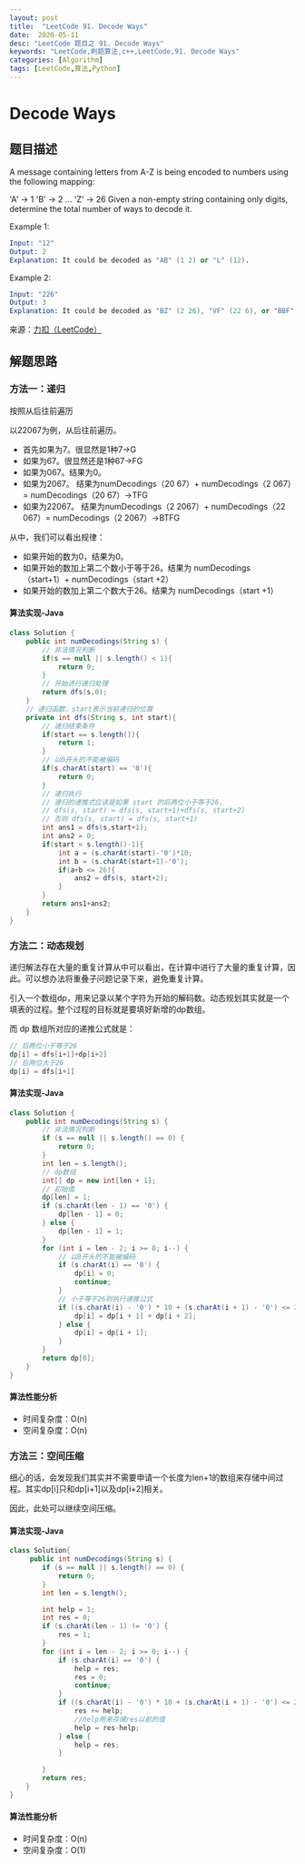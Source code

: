 ```yaml
---
layout: post
title:  "LeetCode 91. Decode Ways"
date:  2020-05-11
desc: "LeetCode 题目之 91. Decode Ways"
keywords: "LeetCode,刷题算法,c++,LeetCode,91. Decode Ways"
categories: [Algorithm]
tags: [LeetCode,算法,Python]
---
```

# Decode Ways

## 题目描述

A message containing letters from A-Z is being encoded to numbers using the following mapping:

'A' -> 1
'B' -> 2
...
'Z' -> 26
Given a non-empty string containing only digits, determine the total number of ways to decode it.

Example 1:

```s
Input: "12"
Output: 2
Explanation: It could be decoded as "AB" (1 2) or "L" (12).
```

Example 2:

```s
Input: "226"
Output: 3
Explanation: It could be decoded as "BZ" (2 26), "VF" (22 6), or "BBF" (2 2 6).
```

来源：[力扣（LeetCode）](https://leetcode-cn.com/problems/decode-ways)

## 解题思路

### 方法一：递归

按照从后往前遍历

以22067为例，从后往前遍历。

- 首先如果为7。很显然是1种7->G
- 如果为67。很显然还是1种67->FG
- 如果为067。结果为0。
- 如果为2067。 结果为numDecodings（20 67）+ numDecodings（2 067）= numDecodings（20 67）->TFG
- 如果为22067。 结果为numDecodings（2 2067）+ numDecodings（22 067）= numDecodings（2 2067）->BTFG

从中，我们可以看出规律：

- 如果开始的数为0，结果为0。
- 如果开始的数加上第二个数小于等于26。结果为 numDecodings（start+1）+ numDecodings（start +2）
- 如果开始的数加上第二个数大于26。结果为 numDecodings（start +1）

#### 算法实现-Java

```java
class Solution {
    public int numDecodings(String s) {
        // 非法情况判断
        if(s == null || s.length() < 1){
            return 0;
        }
        // 开始进行递归处理
        return dfs(s,0);
    }
    // 递归函数，start表示当前递归的位置
    private int dfs(String s, int start){
        // 递归结束条件
        if(start == s.length()){
            return 1;
        }
        // 以0开头的不能被编码
        if(s.charAt(start) == '0'){
            return 0;
        }
        // 递归执行
        // 递归的递推式应该是如果 start 的后两位小于等于26，  
        // dfs(s, start) = dfs(s, start+1)+dfs(s, start+2)   
        // 否则 dfs(s, start) = dfs(s, start+1)
        int ans1 = dfs(s,start+1);
        int ans2 = 0;
        if(start < s.length()-1){
            int a = (s.charAt(start)-'0')*10;
            int b = (s.charAt(start+1)-'0');
            if(a+b <= 26){
                ans2 = dfs(s, start+2);
            }
        }
        return ans1+ans2;
    }
}   
```

### 方法二：动态规划

递归解法存在大量的重复计算从中可以看出，在计算中进行了大量的重复计算，因此。可以想办法将重叠子问题记录下来，避免重复计算。

引入一个数组dp，用来记录以某个字符为开始的解码数。动态规划其实就是一个填表的过程。整个过程的目标就是要填好新增的dp数组。

而 dp 数组所对应的递推公式就是：

```java
// 后两位小于等于26
dp[i] = dfs[i+1]+dp[i+2]
// 后两位大于26
dp[i] = dfs[i+1]
```

#### 算法实现-Java

```java
class Solution {
    public int numDecodings(String s) {
        // 非法情况判断
        if (s == null || s.length() == 0) {
            return 0;
        }
        int len = s.length();
        // dp数组
        int[] dp = new int[len + 1];
        // 初始值
        dp[len] = 1;
        if (s.charAt(len - 1) == '0') {
            dp[len - 1] = 0;
        } else {
            dp[len - 1] = 1;
        }
        for (int i = len - 2; i >= 0; i--) {
            // 以0开头的不能被编码
            if (s.charAt(i) == '0') {
                dp[i] = 0;
                continue;
            }
            // 小于等于26则执行递推公式
            if ((s.charAt(i) - '0') * 10 + (s.charAt(i + 1) - '0') <= 26) {
                dp[i] = dp[i + 1] + dp[i + 2];
            } else {
                dp[i] = dp[i + 1];
            }
        }
        return dp[0];
    }
}
```

#### 算法性能分析

- 时间复杂度：O(n)
- 空间复杂度：O(n)

### 方法三：空间压缩

细心的话，会发现我们其实并不需要申请一个长度为len+1的数组来存储中间过程。其实dp[i]只和dp[i+1]以及dp[i+2]相关。

因此，此处可以继续空间压缩。

#### 算法实现-Java

```java
class Solution{
     public int numDecodings(String s) {
        if (s == null || s.length() == 0) {
            return 0;
        }
        int len = s.length();

        int help = 1;
        int res = 0;
        if (s.charAt(len - 1) != '0') {
            res = 1;
        }
        for (int i = len - 2; i >= 0; i--) {
            if (s.charAt(i) == '0') {
                help = res;
                res = 0;
                continue;
            }
            if ((s.charAt(i) - '0') * 10 + (s.charAt(i + 1) - '0') <= 26) {
                res += help;
                //help用来存储res以前的值
                help = res-help;
            } else {
                help = res;
            }

        }
        return res;
    }
}
```

#### 算法性能分析

- 时间复杂度：O(n)
- 空间复杂度：O(1)